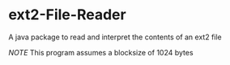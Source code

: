 # ext2-File-Reader
A java package to read and interpret the contents of an ext2 file

*NOTE* This program assumes a blocksize of 1024 bytes
